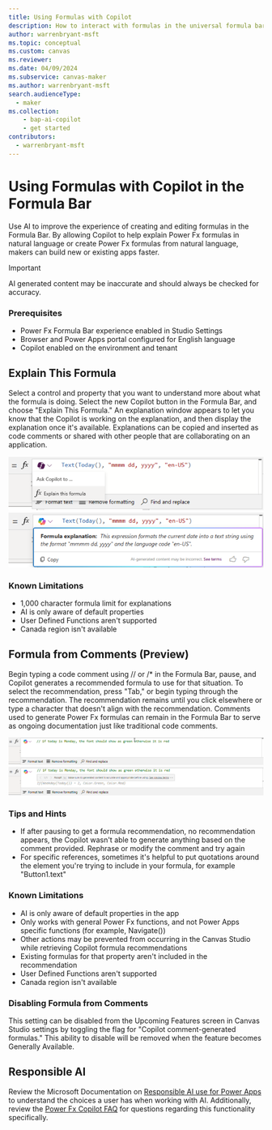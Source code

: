 ```yaml
---
title: Using Formulas with Copilot
description: How to interact with formulas in the universal formula bar using AI.
author: warrenbryant-msft
ms.topic: conceptual
ms.custom: canvas
ms.reviewer: 
ms.date: 04/09/2024
ms.subservice: canvas-maker
ms.author: warrenbryant-msft
search.audienceType: 
  - maker
ms.collection: 
    - bap-ai-copilot
    - get started
contributors:
  - warrenbryant-msft
---
```


# Using Formulas with Copilot in the Formula Bar

Use AI to improve the experience of creating and editing formulas in the Formula Bar. By allowing Copilot to help explain Power Fx formulas in natural language or create Power Fx formulas from natural language, makers can build new or existing apps faster.

> [!IMPORTANT]
> AI generated content may be inaccurate and should always be checked for accuracy.

### Prerequisites
- Power Fx Formula Bar experience enabled in Studio Settings
- Browser and Power Apps portal configured for English language
- Copilot enabled on the environment and tenant

## Explain This Formula
Select a control and property that you want to understand more about what the formula is doing. Select the new Copilot button in the Formula Bar, and choose "Explain This Formula." An explanation window appears to let you know that the Copilot is working on the explanation, and then display the explanation once it's available. Explanations can be copied and inserted as code comments or shared with other people that are collaborating on an application.

![Explain This Formula Dropdown](media/copilot/ufb-explain-copilot.png)
![Formula Explanation](media/copilot/ufb-explanation-copilot.png)

### Known Limitations
- 1,000 character formula limit for explanations
- AI is only aware of default properties
- User Defined Functions aren't supported
- Canada region isn't available

## Formula from Comments (Preview)

Begin typing a code comment using // or /* in the Formula Bar, pause, and Copilot generates a recommended formula to use for that situation. To select the recommendation, press "Tab," or begin typing through the recommendation. The recommendation remains until you click elsewhere or type a character that doesn't align with the recommendation. Comments used to generate Power Fx formulas can remain in the Formula Bar to serve as ongoing documentation just like traditional code comments.

![Typed Comment](media/copilot/ufb-comment-copilot.png)
![Typed Comment with Recommended Formula](media/copilot/ufb-commentfx-copilot.png)

### Tips and Hints
- If after pausing to get a formula recommendation, no recommendation appears, the Copilot wasn't able to generate anything based on the comment provided. Rephrase or modify the comment and try again
- For specific references, sometimes it's helpful to put quotations around the element you're trying to include in your formula, for example "Button1.text"

### Known Limitations
- AI is only aware of default properties in the app
- Only works with general Power Fx functions, and not Power Apps specific functions (for example, Navigate())
- Other actions may be prevented from occurring in the Canvas Studio while retrieving Copilot formula recommendations 
- Existing formulas for that property aren't included in the recommendation
- User Defined Functions aren't supported
- Canada region isn't available

### Disabling Formula from Comments
This setting can be disabled from the Upcoming Features screen in Canvas Studio settings by toggling the flag for "Copilot comment-generated formulas." This ability to disable will be removed when the feature becomes Generally Available.

## Responsible AI

Review the Microsoft Documentation on [Responsible AI use for Power Apps](../common/responsible-ai-overview.md) to understand the choices a user has when working with AI. Additionally, review the [Power Fx Copilot FAQ](../common/pfx-copilot-faq.md) for questions regarding this functionality specifically.
